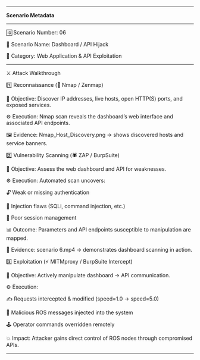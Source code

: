 -------------------------------------------------------------------------------------------------------------------------



**Scenario Metadata**



-------------------------------------------------------------------------------------------------------------------------



🆔 Scenario Number: 06

📝 Scenario Name: Dashboard / API Hijack

📂 Category: Web Application \& API Exploitation



-------------------------------------------------------------------------------------------------------------------------



⚔️ Attack Walkthrough



1️⃣ Reconnaissance (🔎 Nmap / Zenmap)



🎯 Objective: Discover IP addresses, live hosts, open HTTP(S) ports, and exposed services.

⚙️ Execution: Nmap scan reveals the dashboard’s web interface and associated API endpoints.

🖼 Evidence: Nmap\_Host\_Discovery.png → shows discovered hosts and service banners.



2️⃣ Vulnerability Scanning (🕷 ZAP / BurpSuite)



🎯 Objective: Assess the web dashboard and API for weaknesses.

⚙️ Execution: Automated scan uncovers:



🔓 Weak or missing authentication



💉 Injection flaws (SQLi, command injection, etc.)



🔑 Poor session management



📊 Outcome: Parameters and API endpoints susceptible to manipulation are mapped.

🎥 Evidence: scenario 6.mp4 → demonstrates dashboard scanning in action.



3️⃣ Exploitation (⚡ MITMproxy / BurpSuite Intercept)



🎯 Objective: Actively manipulate dashboard → API communication.

⚙️ Execution:



✍️ Requests intercepted \& modified (speed=1.0 → speed=5.0)



🤖 Malicious ROS messages injected into the system



🕹 Operator commands overridden remotely



💥 Impact: Attacker gains direct control of ROS nodes through compromised APIs.



---------------------------------------------------------------------------------------------------------------------

